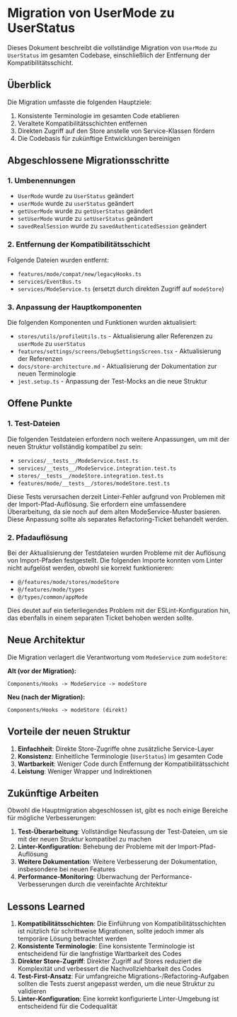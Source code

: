 # Migration von UserMode zu UserStatus

Dieses Dokument beschreibt die vollständige Migration von `UserMode` zu `UserStatus` im gesamten Codebase, einschließlich der Entfernung der Kompatibilitätsschicht.

## Überblick

Die Migration umfasste die folgenden Hauptziele:

1. Konsistente Terminologie im gesamten Code etablieren
2. Veraltete Kompatibilitätsschichten entfernen
3. Direkten Zugriff auf den Store anstelle von Service-Klassen fördern
4. Die Codebasis für zukünftige Entwicklungen bereinigen

## Abgeschlossene Migrationsschritte

### 1. Umbenennungen

- `UserMode` wurde zu `UserStatus` geändert
- `userMode` wurde zu `userStatus` geändert
- `getUserMode` wurde zu `getUserStatus` geändert
- `setUserMode` wurde zu `setUserStatus` geändert
- `savedRealSession` wurde zu `savedAuthenticatedSession` geändert

### 2. Entfernung der Kompatibilitätsschicht

Folgende Dateien wurden entfernt:

- `features/mode/compat/new/legacyHooks.ts`
- `services/EventBus.ts`
- `services/ModeService.ts` (ersetzt durch direkten Zugriff auf `modeStore`)

### 3. Anpassung der Hauptkomponenten

Die folgenden Komponenten und Funktionen wurden aktualisiert:

- `stores/utils/profileUtils.ts` - Aktualisierung aller Referenzen zu `userMode` zu `userStatus`
- `features/settings/screens/DebugSettingsScreen.tsx` - Aktualisierung der Referenzen
- `docs/store-architecture.md` - Aktualisierung der Dokumentation zur neuen Terminologie
- `jest.setup.ts` - Anpassung der Test-Mocks an die neue Struktur

## Offene Punkte

### 1. Test-Dateien

Die folgenden Testdateien erfordern noch weitere Anpassungen, um mit der neuen Struktur vollständig kompatibel zu sein:

- `services/__tests__/ModeService.test.ts`
- `services/__tests__/ModeService.integration.test.ts`
- `stores/__tests__/modeStore.integration.test.ts`
- `features/mode/__tests__/stores/modeStore.test.ts`

Diese Tests verursachen derzeit Linter-Fehler aufgrund von Problemen mit der Import-Pfad-Auflösung. Sie erfordern eine umfassendere Überarbeitung, da sie noch auf dem alten ModeService-Muster basieren. Diese Anpassung sollte als separates Refactoring-Ticket behandelt werden.

### 2. Pfadauflösung

Bei der Aktualisierung der Testdateien wurden Probleme mit der Auflösung von Import-Pfaden festgestellt. Die folgenden Importe konnten vom Linter nicht aufgelöst werden, obwohl sie korrekt funktionieren:

- `@/features/mode/stores/modeStore`
- `@/features/mode/types`
- `@/types/common/appMode`

Dies deutet auf ein tieferliegendes Problem mit der ESLint-Konfiguration hin, das ebenfalls in einem separaten Ticket behoben werden sollte.

## Neue Architektur

Die Migration verlagert die Verantwortung vom `ModeService` zum `modeStore`:

**Alt (vor der Migration):**

```
Components/Hooks -> ModeService -> modeStore
```

**Neu (nach der Migration):**

```
Components/Hooks -> modeStore (direkt)
```

## Vorteile der neuen Struktur

1. **Einfachheit**: Direkte Store-Zugriffe ohne zusätzliche Service-Layer
2. **Konsistenz**: Einheitliche Terminologie (`UserStatus`) im gesamten Code
3. **Wartbarkeit**: Weniger Code durch Entfernung der Kompatibilitätsschicht
4. **Leistung**: Weniger Wrapper und Indirektionen

## Zukünftige Arbeiten

Obwohl die Hauptmigration abgeschlossen ist, gibt es noch einige Bereiche für mögliche Verbesserungen:

1. **Test-Überarbeitung**: Vollständige Neufassung der Test-Dateien, um sie mit der neuen Struktur kompatibel zu machen
2. **Linter-Konfiguration**: Behebung der Probleme mit der Import-Pfad-Auflösung
3. **Weitere Dokumentation**: Weitere Verbesserung der Dokumentation, insbesondere bei neuen Features
4. **Performance-Monitoring**: Überwachung der Performance-Verbesserungen durch die vereinfachte Architektur

## Lessons Learned

1. **Kompatibilitätsschichten**: Die Einführung von Kompatibilitätsschichten ist nützlich für schrittweise Migrationen, sollte jedoch immer als temporäre Lösung betrachtet werden
2. **Konsistente Terminologie**: Eine konsistente Terminologie ist entscheidend für die langfristige Wartbarkeit des Codes
3. **Direkter Store-Zugriff**: Direkter Zugriff auf Stores reduziert die Komplexität und verbessert die Nachvollziehbarkeit des Codes
4. **Test-First-Ansatz**: Für umfangreiche Migrations-/Refactoring-Aufgaben sollten die Tests zuerst angepasst werden, um die neue Struktur zu validieren
5. **Linter-Konfiguration**: Eine korrekt konfigurierte Linter-Umgebung ist entscheidend für die Codequalität
